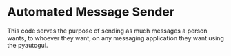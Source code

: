 # Automated Message Sender
This code serves the purpose of sending as much messages a person wants, to whoever they want, on any messaging application they want using the pyautogui.  
